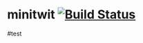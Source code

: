 # minitwit [![Build Status](https://travis-ci.org/NSS-Cohort-9/minitwit.svg?branch=master)](https://travis-ci.org/NSS-Cohort-9/minitwit)

#test
